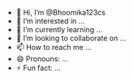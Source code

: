 - 👋 Hi, I’m @Bhoomika123cs
- 👀 I’m interested in ...
- 🌱 I’m currently learning ...
- 💞️ I’m looking to collaborate on ...
- 📫 How to reach me ...
- 😄 Pronouns: ...
- ⚡ Fun fact: ...

<!---
Bhoomika123cs/Bhoomika123cs is a ✨ special ✨ repository because its `README.md` (this file) appears on your GitHub profile.
You can click the Preview link to take a look at your changes.
--->
